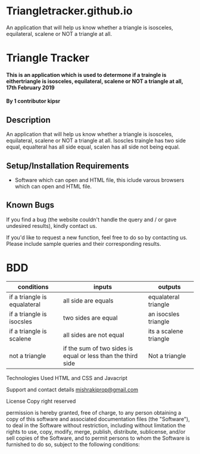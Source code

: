 #   Triangletracker.github.io
An application that will help us know whether a triangle is isosceles, equilateral, scalene or NOT a triangle at all.
# Triangle Tracker
#### This is an application which is used to determone if a traingle is eithertriangle is isosceles, equilateral, scalene or NOT a triangle at all, 17th February 2019
#### By 1 contributor kipsr
## Description
An application that will help us know whether a triangle is isosceles, equilateral, scalene or NOT a triangle at all. Isoscles traingle has two side equal, equalteral has all side equal, scalen has all side not being equal.
## Setup/Installation Requirements
* Software which can open and HTML file, this iclude varous browsers which can open and HTML file.


## Known Bugs
If you find a bug (the website couldn't handle the query and / or gave undesired results), kindly contact us.

If you'd like to request a new function, feel free to do so by contacting us. Please include sample queries and their corresponding results.

# BDD
 conditions                   | inputs                                                       | outputs                 |
|------------------------------|--------------------------------------------------------------|-------------------------|
| if a triangle is equalateral | all side are equals                                          | equalateral triangle    |
| if a triangle is isocsles    | two sides are equal                                          | an isocsles triangle    |
| if a triangle is scalene     | all sides are not equal                                      | its a scalene triangle  |
| not a triangle               | if the sum of two sides is equal or less than the third side | Not a triangle          |


Technologies Used
HTML and CSS and Javacript

Support and contact details
mishrakiprop@gmail.com

License
Copy right reserved

permission is hereby granted, free of charge, to any person obtaining a copy of this software and associated documentation files (the "Software"), to deal in the Software without restriction, including without limitation the rights to use, copy, modify, merge, publish, distribute, sublicense, and/or sell copies of the Software, and to permit persons to whom the Software is furnished to do so, subject to the following conditions:
